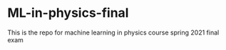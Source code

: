 # ML-in-physics-final
This is the repo for machine learning in physics course spring 2021 final exam
